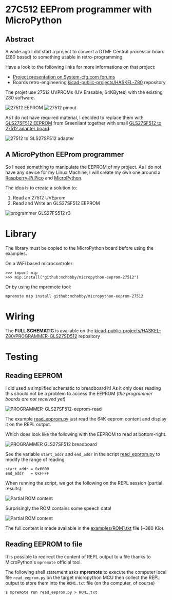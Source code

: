 # 27C512 EEProm programmer with MicroPython

## Abstract
A while ago I did start a project to convert a DTMF Central processor board (Z80 based) to something usable in retro-programming.

Have a look to the following links for more informations on that project:
* [Project presentation on System-cfg.com forums](https://forum.system-cfg.com/viewtopic.php?f=18&t=14526)
* Boards retro-engineering [kicad-public-projects/HASKEL-Z80](https://github.com/mchobby/kicad-public-projects/tree/main/HASKEL-Z80) repository

The projet use 27512 UVPROMs (UV Erasable, 64KBytes) with the existing Z80 software.

![27512 EEPROM](docs/_static/27512-eeprom.jpg) ![27512 pinout](docs/_static/27512-pinout.jpg)

As I do not have required material, I decided to replace them with [GLS27SF512 EEPROM](https://www.mouser.be/ProductDetail/Greenliant/GLS27SF512-70-3C-NHE?qs=bAdOcXfFoy2PEE%252BGIrqMmw%3D%3D) from Greenliant together with small [GLS27SF512 to 27512 adapter board](https://github.com/mchobby/kicad-public-projects/tree/main/HASKEL-Z80/EPROM-27512-GLS27SF512).

![27512 to GLS27SF512 adapter](docs/_static/27512-to-GLS27SF512-adapter.jpg)

## A MicroPython EEProm programmer

So I need something to manipulate the EEPROM of my project. As I do not have any device for my Linux Machine, I will create my own one around a [Raspberry-Pi Pico](https://shop.mchobby.be/en/pico-rp2040/2025-pico-rp2040-2-cores-microcontroler-from-raspberry-pi-3232100020252.html) and [MicroPython](https://micropython.org).

The idea is to create a solution to:
1. Read an 27512 UVEprom  
2. Read and Write an GLS27SF512 EEPROM

![programmer GLS27FS512 r3](docs/_static/programmer-GLS27FS512-r3.jpg)

# Library

The library must be copied to the MicroPython board before using the examples.

On a WiFi based microcontroler:

 ```
 >>> import mip
 >>> mip.install("github:mchobby/micropython-eeprom-27512")
 ```

 Or by using the mpremote tool:

 ```
 mpremote mip install github:mchobby/micropython-eeprom-27512
 ```

# Wiring

The __FULL SCHEMATIC__ is available on the [kicad-public-projects/HASKEL-Z80/PROGRAMMER-GLS27SD512](https://github.com/mchobby/kicad-public-projects/tree/main/HASKEL-Z80/PROGRAMMER-GLS27SF512/docs) repository


# Testing

## Reading EEPROM

I did used a simplified schematic to breadboard it! As it only does reading this should not be a problem to access the EEPROM (_the programmer boards are not received yet_)

![PROGRAMMER-GLS27SF512-eeprom-read](docs/_static/PROGRAMMER-GLS27SF512-eeprom-read.jpg)

The example [read_epprom.py](examples/read_epprom.py) just read the 64K eeprom content and display it on the REPL output.

Which does look like the following with the EEPROM to read at bottom-right.

![PROGRAMMER GLS27SF512 breadboard](docs/_static/PROGRAMMER-GLS27SF512-eeprom-read-breadboard.jpg)

See the variable `start_addr` and `end_addr` in the script [read_epprom.py](examples/read_epprom.py) to modify the range of reading

```
start_addr = 0x0000
end_addr   = 0xFFFF
```

When running the script, we got the following on the REPL session (partial results):

![Partial ROM content](docs/_static/rom-content.jpg)

Surprisingly the ROM contains some speech data!

![Partial ROM content](docs/_static/rom-text.jpg)


The full content is made available in the [examples/ROM1.txt](examples/ROM1.txt) file (~380 Kio).

## Reading EEPROM to file

It is possible to redirect the content of REPL output to a file thanks to MicroPython's `mpremote` official tool.

The following shell statement asks __mpremote__ to execute the computer local file `read_eeprom.py` on the target micropython MCU then collect the REPL output to store them into the `ROM1.txt` file (on the computer, of course)  

`$ mpremote run read_eeprom.py > ROM1.txt`
